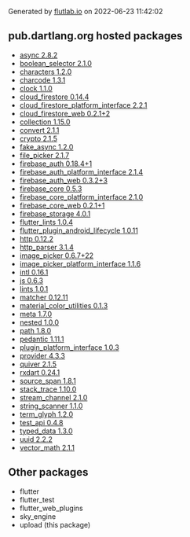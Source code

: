 Generated by [flutlab.io](https://flutlab.io) on 2022-06-23 11:42:02


## pub.dartlang.org hosted packages

 - [async 2.8.2](https://pub.dartlang.org/packages/async/versions/2.8.2)
 - [boolean_selector 2.1.0](https://pub.dartlang.org/packages/boolean_selector/versions/2.1.0)
 - [characters 1.2.0](https://pub.dartlang.org/packages/characters/versions/1.2.0)
 - [charcode 1.3.1](https://pub.dartlang.org/packages/charcode/versions/1.3.1)
 - [clock 1.1.0](https://pub.dartlang.org/packages/clock/versions/1.1.0)
 - [cloud_firestore 0.14.4](https://pub.dartlang.org/packages/cloud_firestore/versions/0.14.4)
 - [cloud_firestore_platform_interface 2.2.1](https://pub.dartlang.org/packages/cloud_firestore_platform_interface/versions/2.2.1)
 - [cloud_firestore_web 0.2.1+2](https://pub.dartlang.org/packages/cloud_firestore_web/versions/0.2.1+2)
 - [collection 1.15.0](https://pub.dartlang.org/packages/collection/versions/1.15.0)
 - [convert 2.1.1](https://pub.dartlang.org/packages/convert/versions/2.1.1)
 - [crypto 2.1.5](https://pub.dartlang.org/packages/crypto/versions/2.1.5)
 - [fake_async 1.2.0](https://pub.dartlang.org/packages/fake_async/versions/1.2.0)
 - [file_picker 2.1.7](https://pub.dartlang.org/packages/file_picker/versions/2.1.7)
 - [firebase_auth 0.18.4+1](https://pub.dartlang.org/packages/firebase_auth/versions/0.18.4+1)
 - [firebase_auth_platform_interface 2.1.4](https://pub.dartlang.org/packages/firebase_auth_platform_interface/versions/2.1.4)
 - [firebase_auth_web 0.3.2+3](https://pub.dartlang.org/packages/firebase_auth_web/versions/0.3.2+3)
 - [firebase_core 0.5.3](https://pub.dartlang.org/packages/firebase_core/versions/0.5.3)
 - [firebase_core_platform_interface 2.1.0](https://pub.dartlang.org/packages/firebase_core_platform_interface/versions/2.1.0)
 - [firebase_core_web 0.2.1+1](https://pub.dartlang.org/packages/firebase_core_web/versions/0.2.1+1)
 - [firebase_storage 4.0.1](https://pub.dartlang.org/packages/firebase_storage/versions/4.0.1)
 - [flutter_lints 1.0.4](https://pub.dartlang.org/packages/flutter_lints/versions/1.0.4)
 - [flutter_plugin_android_lifecycle 1.0.11](https://pub.dartlang.org/packages/flutter_plugin_android_lifecycle/versions/1.0.11)
 - [http 0.12.2](https://pub.dartlang.org/packages/http/versions/0.12.2)
 - [http_parser 3.1.4](https://pub.dartlang.org/packages/http_parser/versions/3.1.4)
 - [image_picker 0.6.7+22](https://pub.dartlang.org/packages/image_picker/versions/0.6.7+22)
 - [image_picker_platform_interface 1.1.6](https://pub.dartlang.org/packages/image_picker_platform_interface/versions/1.1.6)
 - [intl 0.16.1](https://pub.dartlang.org/packages/intl/versions/0.16.1)
 - [js 0.6.3](https://pub.dartlang.org/packages/js/versions/0.6.3)
 - [lints 1.0.1](https://pub.dartlang.org/packages/lints/versions/1.0.1)
 - [matcher 0.12.11](https://pub.dartlang.org/packages/matcher/versions/0.12.11)
 - [material_color_utilities 0.1.3](https://pub.dartlang.org/packages/material_color_utilities/versions/0.1.3)
 - [meta 1.7.0](https://pub.dartlang.org/packages/meta/versions/1.7.0)
 - [nested 1.0.0](https://pub.dartlang.org/packages/nested/versions/1.0.0)
 - [path 1.8.0](https://pub.dartlang.org/packages/path/versions/1.8.0)
 - [pedantic 1.11.1](https://pub.dartlang.org/packages/pedantic/versions/1.11.1)
 - [plugin_platform_interface 1.0.3](https://pub.dartlang.org/packages/plugin_platform_interface/versions/1.0.3)
 - [provider 4.3.3](https://pub.dartlang.org/packages/provider/versions/4.3.3)
 - [quiver 2.1.5](https://pub.dartlang.org/packages/quiver/versions/2.1.5)
 - [rxdart 0.24.1](https://pub.dartlang.org/packages/rxdart/versions/0.24.1)
 - [source_span 1.8.1](https://pub.dartlang.org/packages/source_span/versions/1.8.1)
 - [stack_trace 1.10.0](https://pub.dartlang.org/packages/stack_trace/versions/1.10.0)
 - [stream_channel 2.1.0](https://pub.dartlang.org/packages/stream_channel/versions/2.1.0)
 - [string_scanner 1.1.0](https://pub.dartlang.org/packages/string_scanner/versions/1.1.0)
 - [term_glyph 1.2.0](https://pub.dartlang.org/packages/term_glyph/versions/1.2.0)
 - [test_api 0.4.8](https://pub.dartlang.org/packages/test_api/versions/0.4.8)
 - [typed_data 1.3.0](https://pub.dartlang.org/packages/typed_data/versions/1.3.0)
 - [uuid 2.2.2](https://pub.dartlang.org/packages/uuid/versions/2.2.2)
 - [vector_math 2.1.1](https://pub.dartlang.org/packages/vector_math/versions/2.1.1)

## Other packages

 - flutter
 - flutter_test
 - flutter_web_plugins
 - sky_engine
 - upload (this package)

